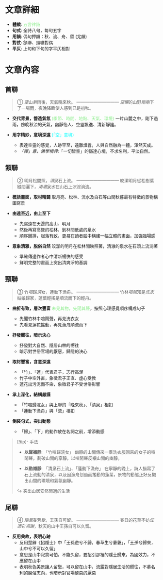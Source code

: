 # 文章詳細
- **體裁**: <span style="color: lightgreen">五言律詩</span>
- **句式**: 全詩八句，每句五字
- **用韻**: 偶句押韻：秋、流、舟、留 (尤韻)
- **對仗**: 頷聯、頸聯對偶
- **平仄**: 上句和下句的字平仄相對

# 文章內容
## 首聯
> ①   *空*山*新*雨後，天氣晚來秋。
> ━━━━━━━━━━
> *空曠*的山野*剛剛*下了一場雨，夜晚降臨使人感到已是初秋。

- **交代背景，營造氣氛** <span style="color: lightgreen">(季節、時間、地點、天氣、環境)</span>
  一片山麓之中，剛下過雨，傍晚秋涼的天氣，幽靜怡人、空靈飄逸、清新靜謐。

- **用字精妙，意境深遠** <span style="color: aqua">(「空」意境)</span>
	- 表達空靈的感覺，人跡罕至，遠離煩囂，人與自然融為一體，渾然天成。
    - *「禪」意，佛學境界*:「一切皆空」的豁達心境，不求名利，平淡自然。

## 頷聯
> ②   明月松間照，*清*泉石上流。
> ━━━━━━━━━━
> 皎潔明月從松樹葉縫間灑下，*清澈*泉水在山石上淙淙淌流。

- **概括畫面，取材精闢**
  取月亮、松林、流水及白石等山間秋暮最有特徵的景物構圖寫景

- **由遠至近，由上至下**
	- 先寫遠在天邊的高山、明月
	- 然後再寫高聳的松林，到林間低處的泉水
	- 順序鋪排，起落有致，更易在讀者腦中構建一幅立體的畫面，加強臨場感

- **意象清雅，脱俗自然**
  皎潔的明月在松林間映照著，清澈的泉水在石頭上流淌著
	- 準確傳達作者心中清新暢快的感受
	- 鮮明完整的畫面上突出清爽淨的基調

## 頸聯
> ③   竹*喧*歸*浣*女，蓮動下漁舟。
> ━━━━━━━━━━
> 竹林*喧鬧*知是*洗衣*姑娘歸家，蓮葉輕搖是順流而下的輕舟。

- **曲折有致，層次豐富**
  <span style="color: lightgreen">未見其物，先聞其聲</span>，按照心理感覺順序構成句子
	- 先聞竹林中喧鬧聲，再見洗衣女
	- 先看見蓮花搖動，再見漁舟順流而下

- **抒發嚮往，暗示決心**
	- 抒發對大自然、隱居山林的嚮往
	- 暗示對世俗官場的厭惡，歸隱的決心

- **取材豐富，含意深遠**
	- 「竹」、「蓮」代表君子，志行高潔
	- 竹子中空外直，象徵君子正直、虛心受教
	- 蓮花出污泥而不染，象徵君子不受世俗影響

- **承上深化，結構嚴謹**
	- 「竹喧歸浣女」與上聯的「晚來秋」、「清泉」相扣
	- 「蓮動下漁舟」與「流」相扣

- **倒裝句式，突出動態**
	- 「歸」、「下」的動作放在名詞之前，增添動感

> [!tip]- 手法
> - **以聲襯靜**: 「竹喧歸浣女」
>   幽靜的山間傳來一羣洗衣服回來的女子的喧鬧聲，劃破山間的寧靜，以喧鬧聲反襯山間的幽靜。
> 
> - **以動襯靜**: 「清泉石上流」、「蓮動下漁舟」
>   在寧靜的晚上，詩人描寫了石上流動的清泉，以及因漁舟划過而搖動的蓮葉，景物的動態正好反襯出山間的環境和氣氛幽靜。
> 
> ↪️ 突出山居安然閒適的生活

## 尾聯
> ④   *隨意*春芳*歇*，王孫自可留。
> ━━━━━━━━━━
> 春日的花草不妨*任憑*它*凋謝*，秋天的山中王孫自可以久留。

- **反用典故，表明心跡**
	- 反用楚辭《招隱士》中「王孫遊兮不歸，春草生兮萋萋」，「王孫兮歸來，山中兮不可以久留」
	- 意思是山中寂寞可怕，不能久留，要招引那裡的隱士歸來，為國效力，不應留在山中
	- 表明秋色美景讓人留戀，可以留在山中，流露對隱居生活的嚮往，不慕名利的脫俗志向，也暗示對官場醜惡的厭惡
